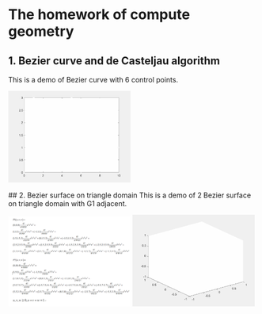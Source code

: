 # The homework of compute geometry
## 1. Bezier curve and de Casteljau algorithm
This is a demo of Bezier curve with 6 control points.
<p float="center">
    <img src="https://github.com/Wanglongke/computational-mathematics/blob/master/compute_geometry/doc/bezier_curve.gif" width="49%"/>
</p>
## 2. Bezier surface on triangle domain
This is a demo of 2 Bezier surface on triangle domain with G1 adjacent.
<p float="center">
    <img src="https://github.com/Wanglongke/computational-mathematics/blob/master/compute_geometry/doc/bezier_triangle_face.png" width="49%"/>
    <img src="https://github.com/Wanglongke/computational-mathematics/blob/master/compute_geometry/doc/bezier_triangle_face.gif" width="49%"/>
</p>
